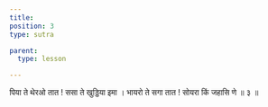 ```yaml
---
title: 
position: 3
type: sutra

parent:
  type: lesson

---
```


पिया ते थेरओ तात ! ससा ते खुड्डिया इमा । 
भायरो ते सगा तात ! सोयरा किं जहासि णे ॥ ३ ॥